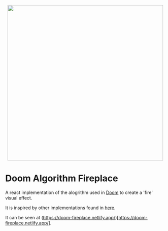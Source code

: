 <p align="center">
  <a href="https://doom-fireplace.netlify.app/">
    <img src="https://github.com/Caloma11/fire-react/public/functions.gif?raw=true" width="490">
  </a>
</p>


# Doom Algorithm Fireplace

A react implementation of the alogrithm used in [Doom](https://en.wikipedia.org/wiki/Doom_(franchise)) to create a 'fire' visual effect.

It is inspired by other implementations found in [here](https://github.com/filipedeschamps/doom-fire-algorithm).

It can be seen at (https://doom-fireplace.netlify.app/)[https://doom-fireplace.netlify.app/].
